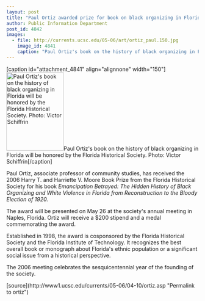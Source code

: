 ```yaml
---
layout: post
title: "Paul Ortiz awarded prize for book on black organizing in Florida"
author: Public Information Department
post_id: 4842
images:
  - file: http://currents.ucsc.edu/05-06/art/ortiz_paul.150.jpg
    image_id: 4841
    caption: "Paul Ortiz's book on the history of black organizing in Florida will be honored by the Florida Historical Society. Photo: Victor Schiffrin"
---
```


[caption id="attachment_4841" align="alignnone" width="150"]<a href="http://localhost/mysite/wp-content/uploads/2006/04/ortiz_paul.150.jpg"><img class="size-full wp-image-4841" src="http://localhost/mysite/wp-content/uploads/2006/04/ortiz_paul.150.jpg" alt="Paul Ortiz's book on the history of black organizing in Florida will be honored by the Florida Historical Society. Photo: Victor Schiffrin" width="150" height="205" /></a>Paul Ortiz's book on the history of black organizing in Florida will be honored by the Florida Historical Society. Photo: Victor Schiffrin[/caption]
<a name="content" id="content"></a>
<p>
  Paul Ortiz, associate professor of community studies, has received the 2006 Harry T. and Harriette V. Moore Book Prize from the Florida Historical Society for his book <i>Emancipation Betrayed: The Hidden History of Black Organizing and White Violence in Florida from Reconstruction to the Bloody Election of 1920.</i>
</p>
<p>
  The award will be presented on May 26 at the society's annual meeting in Naples, Florida. Ortiz will receive a $200 stipend and a medal commemorating the award.
</p>
<p>
  Established in 1998, the award is cosponsored by the Florida Historical Society and the Florida Institute of Technology. It recognizes the best overall book or monograph about Florida's ethnic population or a significant social issue from a historical perspective.
</p>
<p>
  The 2006 meeting celebrates the sesquicentennial year of the founding of the society.
</p>
[source](http://www1.ucsc.edu/currents/05-06/04-10/ortiz.asp "Permalink to ortiz")
